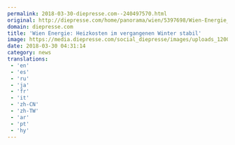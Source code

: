 ```yaml
---
permalink: 2018-03-30-diepresse.com--240497570.html
original: http://diepresse.com/home/panorama/wien/5397698/Wien-Energie_Heizkosten-im-vergangenen-Winter-stabil?from=rss
domain: diepresse.com
title: 'Wien Energie: Heizkosten im vergangenen Winter stabil'
image: https://media.diepresse.com/social_diepresse/images/uploads_1200/c/c/2/5397698/6CEFA2F4-1CC4-4DB5-9E18-7738B090BC58_v0_h.jpg
date: 2018-03-30 04:31:14
category: news
translations: 
 - 'en'
 - 'es'
 - 'ru'
 - 'ja'
 - 'fr'
 - 'it'
 - 'zh-CN'
 - 'zh-TW'
 - 'ar'
 - 'pt'
 - 'hy'
---
```


